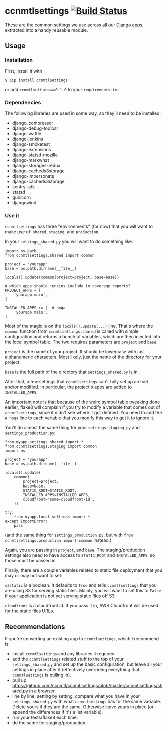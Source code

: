 # ccnmtlsettings [![Build Status](https://travis-ci.org/ccnmtl/ccnmtlsettings.svg?branch=master)](https://travis-ci.org/ccnmtl/ccnmtlsettings)

These are the common settings we use across all our Django apps,
extracted into a handy reusable module.

## Usage

### Installation

First, install it with

    $ pip install ccnmtlsettings

or add `ccnmtlsettings==0.1.0` to your `requirements.txt`.

### Dependencies

The following libraries are used in some way, so they'll need to be installed:

* django_compressor
* django-debug-toolbar
* django-waffle
* django-jenkins
* django-smoketest
* django-extensions
* django-statsd-mozilla
* django-markwhat
* django-storages-redux
* django-cacheds3storage
* django-impersonate
* django-cacheds3storage
* sentry-sdk
* statsd
* gunicorn
* djangowind

### Use it

`ccnmtlsettings` has three "environments" (for now) that you will want
to make use of: `shared`, `staging`, and `production`.

In your `settings_shared.py` you will want to do something like:

	import os.path
	from ccnmtlsettings.shared import common

	project = 'yourapp'
	base = os.path.dirname(__file__)

	locals().update(common(project=project, base=base))

    # which apps should jenkins include in coverage reports?
	PROJECT_APPS = [
		'yourapp.main',
	]

	INSTALLED_APPS += [  # noqa
		'yourapp.main',
	]


Most of the magic is on the `locals().update(...)` line. That's where
the `common` function from `ccnmtlsettings.shared` is called with
simple configuration and returns a bunch of variables, which are then
injected into the local symbol table. The two requires parameters are
`project` and `base`.

`project` is the name of your project. It should be lowercase with
just alphanumeric characters. Most likely, just the name of the
directory for your project.

`base` is the full path of the directory that `settings_shared.py` is
in.

After that, a few settings that `ccnmtlsettings` can't fully set up are
set and/or modified. In particular, the project's apps are added to
`INSTALLED_APPS`.

An important note is that because of the weird symbol table tweaking
done earlier, flake8 will complain if you try to modify a variable
that comes out of `ccnmtlsettings`, since it didn't see where it got
defined. You need to add the `# noqa` line to each variable that you
modify this way to get it to ignore it.

You'll do almost the same thing for your `settings_staging.py` and
`settings_production.py`:

	from myapp.settings_shared import *
	from ccnmtlsettings.staging import common
	import os

	project = 'yourapp'
	base = os.path.dirname(__file__)

	locals().update(
		common(
			project=project,
			base=base,
			STATIC_ROOT=STATIC_ROOT,
			INSTALLED_APPS=INSTALLED_APPS,
			cloudfront='some-cloudfront-id',
		))

	try:
		from myapp.local_settings import *
	except ImportError:
		pass

(and the same thing for `settings_production.py`, but with `from
ccnmtlsettings.production import common` instead.)

Again, you are passing in `project`, and `base`. The
staging/production settings also need to have access to `STATIC_ROOT`
and `INSTALLED_APPS`, so those must be passed in.

Finally, there are a couple variables related to static file
deployment that you may or may not want to set:

`s3static` is a boolean. It defaults to `True` and tells
`ccnmtlsettings` that you are using S3 for serving static
files. Mainly, you will want to set this to `False` if your
application is not yet serving static files off S3.

`cloudfront` is a cloudfront id. If you pass it in, AWS Cloudfront
will be used for the static files URLs.

## Recommendations

If you're converting an existing app to `ccnmtlsettings`, which I
recommend is:

* install `ccnmtlsettings` and any libraries it requires
* add the `ccnmtlsettings` related stuff to the top of your
  `settings_shared.py` and set up the basic configuration, but leave
  all your settings in place after it (effectively overriding
  everything that `ccnmtlsettings` is pulling in).
* pull up
  https://github.com/ccnmtl/ccnmtlsettings/blob/master/ccnmtlsettings/shared.py
  in a browser.
* line by line, setting by setting, compare what you have in your
  `settings_shared.py` with what `ccnmtlsettings` has for the same
  variable. Delete yours if they are the same. Otherwise leave yours
  in place (or append the differences if it's a list variable).
* run your tests/flake8 each time.
* do the same for staging/production.
